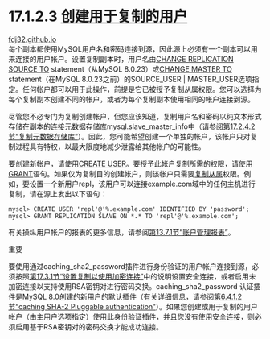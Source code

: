 17.1.2.3 [创建用于复制的用户](https://dev.mysql.com/doc/refman/8.0/en/replication-howto-repuser.html)
===
[fdj32.github.io](https://fdj32.github.io)  
每个副本都使用MySQL用户名和密码连接到源，因此源上必须有一个副本可以用来连接的用户帐户。设置复制副本时，用户名由[CHANGE REPLICATION SOURCE TO](https://dev.mysql.com/doc/refman/8.0/en/change-replication-source-to.html) statement（从MySQL 8.0.23）或[CHANGE MASTER TO](https://dev.mysql.com/doc/refman/8.0/en/change-master-to.html) statement（在MySQL 8.0.23之前）的SOURCE_USER | MASTER_USER选项指定。任何帐户都可以用于此操作，前提是它已被授予复制从属权限。您可以选择为每个复制副本创建不同的帐户，或者为每个复制副本使用相同的帐户连接到源。

尽管您不必专门为复制创建帐户，但您应该知道，复制用户名和密码以纯文本形式存储在副本的连接元数据存储库mysql.slave_master_info中（请参阅[第17.2.4.2节“复制元数据存储库”](https://dev.mysql.com/doc/refman/8.0/en/replica-logs-status.html)）。因此，您可能希望创建一个单独的帐户，该帐户只对复制过程具有特权，以最大限度地减少泄露给其他帐户的可能性。

要创建新帐户，请使用[CREATE USER](https://dev.mysql.com/doc/refman/8.0/en/create-user.html)。要授予此帐户复制所需的权限，请使用[GRANT](https://dev.mysql.com/doc/refman/8.0/en/grant.html)语句。如果仅为复制目的创建帐户，则该帐户只需要[复制从属](https://dev.mysql.com/doc/refman/8.0/en/privileges-provided.html#priv_replication-slave)权限。例如，要设置一个新用户repl，该用户可以连接example.com域中的任何主机进行复制，请在源上发出以下语句：
```
mysql> CREATE USER 'repl'@'%.example.com' IDENTIFIED BY 'password';
mysql> GRANT REPLICATION SLAVE ON *.* TO 'repl'@'%.example.com';
```
有关操纵用户帐户的报表的更多信息，请参阅[第13.7.1节“账户管理报表”](https://dev.mysql.com/doc/refman/8.0/en/account-management-statements.html)。

重要

要使用通过caching_sha2_password插件进行身份验证的用户帐户连接到源，必须按照[第17.3.1节“设置复制以使用加密连接”](https://dev.mysql.com/doc/refman/8.0/en/replication-solutions-encrypted-connections.html)中的说明设置安全连接，或者启用未加密连接以支持使用RSA密钥对进行密码交换。caching_sha2_password 认证插件是MySQL 8.0创建的新用户的默认插件（有关详细信息，请参阅[第6.4.1.2节“caching SHA-2 Pluggable authentication”](https://dev.mysql.com/doc/refman/8.0/en/caching-sha2-pluggable-authentication.html)）。如果您创建或用于复制的用户帐户（由主用户选项指定）使用此身份验证插件，并且您没有使用安全连接，则必须启用基于RSA密钥对的密码交换才能成功连接。
